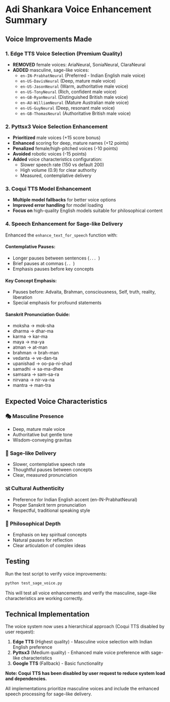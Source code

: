 # Adi Shankara Voice Enhancement Summary

## Voice Improvements Made

### 1. **Edge TTS Voice Selection (Premium Quality)**
- **REMOVED** female voices: AriaNeural, SoniaNeural, ClaraNeural
- **ADDED** masculine, sage-like voices:
  - `en-IN-PrabhatNeural` (Preferred - Indian English male voice)
  - `en-US-DavisNeural` (Deep, mature male voice)
  - `en-US-JasonNeural` (Warm, authoritative male voice)
  - `en-US-TonyNeural` (Rich, confident male voice)
  - `en-GB-RyanNeural` (Distinguished British male voice)
  - `en-AU-WilliamNeural` (Mature Australian male voice)
  - `en-US-GuyNeural` (Deep, resonant male voice)
  - `en-GB-ThomasNeural` (Authoritative British male voice)

### 2. **Pyttsx3 Voice Selection Enhancement**
- **Prioritized** male voices (+15 score bonus)
- **Enhanced** scoring for deep, mature names (+12 points)
- **Penalized** female/high-pitched voices (-10 points)
- **Avoided** robotic voices (-15 points)
- **Added** voice characteristics configuration:
  - Slower speech rate (150 vs default 200)
  - High volume (0.9) for clear authority
  - Measured, contemplative delivery

### 3. **Coqui TTS Model Enhancement**
- **Multiple model fallbacks** for better voice options
- **Improved error handling** for model loading
- **Focus on** high-quality English models suitable for philosophical content

### 4. **Speech Enhancement for Sage-like Delivery**
Enhanced the `enhance_text_for_speech` function with:

#### Contemplative Pauses:
- Longer pauses between sentences (`... `)
- Brief pauses at commas (`.. `)
- Emphasis pauses before key concepts

#### Key Concept Emphasis:
- Pauses before: Advaita, Brahman, consciousness, Self, truth, reality, liberation
- Special emphasis for profound statements

#### Sanskrit Pronunciation Guide:
- moksha → mok-sha
- dharma → dhar-ma
- karma → kar-ma
- maya → ma-ya
- atman → at-man
- brahman → brah-man
- vedanta → ve-dan-ta
- upanishad → oo-pa-ni-shad
- samadhi → sa-ma-dhee
- samsara → sam-sa-ra
- nirvana → nir-va-na
- mantra → man-tra

## Expected Voice Characteristics

### 🎭 **Masculine Presence**
- Deep, mature male voice
- Authoritative but gentle tone
- Wisdom-conveying gravitas

### 🧘 **Sage-like Delivery**
- Slower, contemplative speech rate
- Thoughtful pauses between concepts
- Clear, measured pronunciation

### 🕉️ **Cultural Authenticity**
- Preference for Indian English accent (en-IN-PrabhatNeural)
- Proper Sanskrit term pronunciation
- Respectful, traditional speaking style

### 💭 **Philosophical Depth**
- Emphasis on key spiritual concepts
- Natural pauses for reflection
- Clear articulation of complex ideas

## Testing

Run the test script to verify voice improvements:
```bash
python test_sage_voice.py
```

This will test all voice enhancements and verify the masculine, sage-like characteristics are working correctly.

## Technical Implementation

The voice system now uses a hierarchical approach (Coqui TTS disabled by user request):
1. **Edge TTS** (Highest quality) - Masculine voice selection with Indian English preference
2. **Pyttsx3** (Medium quality) - Enhanced male voice preference with sage-like characteristics
3. **Google TTS** (Fallback) - Basic functionality

**Note: Coqui TTS has been disabled by user request to reduce system load and dependencies.**

All implementations prioritize masculine voices and include the enhanced speech processing for sage-like delivery.
